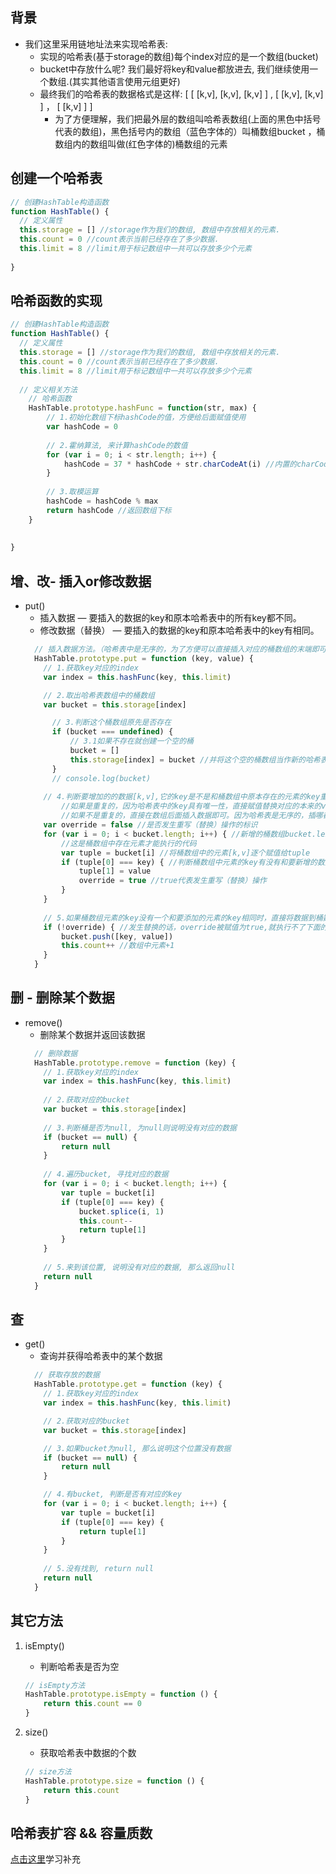 
## 背景

- 我们这里采用链地址法来实现哈希表:
	- 实现的哈希表(基于storage的数组)每个index对应的是一个数组(bucket)
	- bucket中存放什么呢? 我们最好将key和value都放进去, 我们继续使用一个数组.(其实其他语言使用元组更好)
	- 最终我们的哈希表的数据格式是这样: [  [ [k,v], [k,v], [k,v] ]   ,   [ [k,v], [k,v] ] ，  [ [k,v] ]   ]
		- 为了方便理解，我们把最外层的数组叫哈希表数组(上面的黑色中括号代表的数组)，黑色括号内的数组（蓝色字体的）叫桶数组bucket ，桶数组内的数组叫做(红色字体的)桶数组的元素

## 创建一个哈希表

```JavaScript
// 创建HashTable构造函数
function HashTable() {
  // 定义属性
  this.storage = [] //storage作为我们的数组, 数组中存放相关的元素.
  this.count = 0 //count表示当前已经存在了多少数据.
  this.limit = 8 //limit用于标记数组中一共可以存放多少个元素
  
}
```


## 哈希函数的实现

```JavaScript
// 创建HashTable构造函数
function HashTable() {
  // 定义属性
  this.storage = [] //storage作为我们的数组, 数组中存放相关的元素.
  this.count = 0 //count表示当前已经存在了多少数据.
  this.limit = 8 //limit用于标记数组中一共可以存放多少个元素
  
  // 定义相关方法
    // 哈希函数
    HashTable.prototype.hashFunc = function(str, max) {
        // 1.初始化数组下标hashCode的值，方便给后面赋值使用
        var hashCode = 0 
    
        // 2.霍纳算法, 来计算hashCode的数值
        for (var i = 0; i < str.length; i++) {
            hashCode = 37 * hashCode + str.charCodeAt(i) //内置的charCodeAt() 方法可返回指定位置的字符的 Unicode 编码。这个返回值是 0 - 65535 之间的整数。
        }
    
        // 3.取模运算
        hashCode = hashCode % max
        return hashCode //返回数组下标
    }
  
  
}


```


## 增、改- 插入or修改数据

- put()
	- 插入数据 — 要插入的数据的key和原本哈希表中的所有key都不同。
	- 修改数据（替换） — 要插入的数据的key和原本哈希表中的key有相同。
	```JavaScript
	  // 插入数据方法。（哈希表中是无序的，为了方便可以直接插入对应的桶数组的末端即可）
	  HashTable.prototype.put = function (key, value) {
	    // 1.获取key对应的index
	    var index = this.hashFunc(key, this.limit)
	
	    // 2.取出哈希表数组中的桶数组
	    var bucket = this.storage[index]
	
	      // 3.判断这个桶数组原先是否存在
	      if (bucket === undefined) {
	          // 3.1如果不存在就创建一个空的桶
	          bucket = []
	          this.storage[index] = bucket //并将这个空的桶数组当作新的哈希表数组的桶
	      }
	      // console.log(bucket)
	    
	    // 4.判断要增加的的数据[k,v],它的key是不是和桶数组中原本存在的元素的key重复
	        //如果是重复的，因为哈希表中的key具有唯一性，直接赋值替换对应的本来的value即可
	        //如果不是重复的，直接在数组后面插入数据即可。因为哈希表是无序的，插哪都一样。
	    var override = false //是否发生重写（替换）操作的标识
	    for (var i = 0; i < bucket.length; i++) { //新增的桶数组bucket.length == 0，for循环无法执行，直接跳到第五步进行数据插入
	        //这是桶数组中存在元素才能执行的代码
	        var tuple = bucket[i] //将桶数组中的元素[k,v]逐个赋值给tuple
	        if (tuple[0] === key) { //判断桶数组中元素的key有没有和要新增的数据的key相同的；如果存在相同的key,发生的操作是替换操作；如果不存在相同的key，就是插入操作。
	            tuple[1] = value
	            override = true //true代表发生重写（替换）操作
	        }
	    }
	    
	    // 5.如果桶数组元素的key没有一个和要添加的元素的key相同时，直接将数据到桶数组末端即可。
	    if (!override) { //发生替换的话，override被赋值为true,就执行不了下面的函数体。只有插入新数据才能执行下面的函数体。
	        bucket.push([key, value])
	        this.count++ //数组中元素+1
	    }
	  }
	```
	

## 删 - 删除某个数据

- remove() 
	- 删除某个数据并返回该数据
	```JavaScript
	  // 删除数据
	  HashTable.prototype.remove = function (key) {
	    // 1.获取key对应的index
	    var index = this.hashFunc(key, this.limit)
	    
	    // 2.获取对应的bucket
	    var bucket = this.storage[index]
	    
	    // 3.判断桶是否为null, 为null则说明没有对应的数据
	    if (bucket == null) {
	        return null
	    }
	    
	    // 4.遍历bucket, 寻找对应的数据
	    for (var i = 0; i < bucket.length; i++) {
	        var tuple = bucket[i]
	        if (tuple[0] === key) {
	            bucket.splice(i, 1)
	            this.count--
	            return tuple[1]
	        }
	    }
	    
	    // 5.来到该位置, 说明没有对应的数据, 那么返回null
	    return null
	  }
	```
	

## 查

- get()
	- 查询并获得哈希表中的某个数据
	```JavaScript
	  // 获取存放的数据
	  HashTable.prototype.get = function (key) {
	    // 1.获取key对应的index
	    var index = this.hashFunc(key, this.limit)
	
	    // 2.获取对应的bucket
	    var bucket = this.storage[index]
	
	    // 3.如果bucket为null, 那么说明这个位置没有数据
	    if (bucket == null) {
	        return null
	    }
	
	    // 4.有bucket, 判断是否有对应的key
	    for (var i = 0; i < bucket.length; i++) {
	        var tuple = bucket[i]
	        if (tuple[0] === key) {
	            return tuple[1]
	        }
	    }
	    
	    // 5.没有找到, return null
	    return null
	  }
	```
	

## 其它方法

1. isEmpty()
	- 判断哈希表是否为空
	```JavaScript
	// isEmpty方法
	HashTable.prototype.isEmpty = function () {
	    return this.count == 0
	}
	```
	
2. size()
	- 获取哈希表中数据的个数
	```JavaScript
	// size方法
	HashTable.prototype.size = function () {
	    return this.count
	}
	```
	

## 哈希表扩容 && 容量质数

[点击这里](https://www.jianshu.com/p/70c11dc8ec98)学习补充

